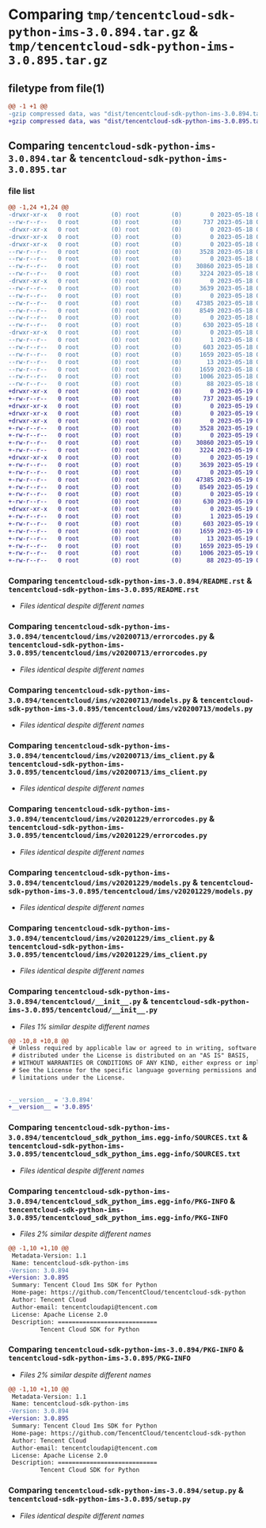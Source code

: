 # Comparing `tmp/tencentcloud-sdk-python-ims-3.0.894.tar.gz` & `tmp/tencentcloud-sdk-python-ims-3.0.895.tar.gz`

## filetype from file(1)

```diff
@@ -1 +1 @@
-gzip compressed data, was "dist/tencentcloud-sdk-python-ims-3.0.894.tar", last modified: Thu May 18 00:28:26 2023, max compression
+gzip compressed data, was "dist/tencentcloud-sdk-python-ims-3.0.895.tar", last modified: Fri May 19 02:53:08 2023, max compression
```

## Comparing `tencentcloud-sdk-python-ims-3.0.894.tar` & `tencentcloud-sdk-python-ims-3.0.895.tar`

### file list

```diff
@@ -1,24 +1,24 @@
-drwxr-xr-x   0 root         (0) root         (0)        0 2023-05-18 00:28:26.000000 tencentcloud-sdk-python-ims-3.0.894/
--rw-r--r--   0 root         (0) root         (0)      737 2023-05-18 00:28:26.000000 tencentcloud-sdk-python-ims-3.0.894/README.rst
-drwxr-xr-x   0 root         (0) root         (0)        0 2023-05-18 00:28:26.000000 tencentcloud-sdk-python-ims-3.0.894/tencentcloud/
-drwxr-xr-x   0 root         (0) root         (0)        0 2023-05-18 00:28:26.000000 tencentcloud-sdk-python-ims-3.0.894/tencentcloud/ims/
-drwxr-xr-x   0 root         (0) root         (0)        0 2023-05-18 00:28:26.000000 tencentcloud-sdk-python-ims-3.0.894/tencentcloud/ims/v20200713/
--rw-r--r--   0 root         (0) root         (0)     3528 2023-05-18 00:28:26.000000 tencentcloud-sdk-python-ims-3.0.894/tencentcloud/ims/v20200713/errorcodes.py
--rw-r--r--   0 root         (0) root         (0)        0 2023-05-18 00:28:26.000000 tencentcloud-sdk-python-ims-3.0.894/tencentcloud/ims/v20200713/__init__.py
--rw-r--r--   0 root         (0) root         (0)    30860 2023-05-18 00:28:26.000000 tencentcloud-sdk-python-ims-3.0.894/tencentcloud/ims/v20200713/models.py
--rw-r--r--   0 root         (0) root         (0)     3224 2023-05-18 00:28:26.000000 tencentcloud-sdk-python-ims-3.0.894/tencentcloud/ims/v20200713/ims_client.py
-drwxr-xr-x   0 root         (0) root         (0)        0 2023-05-18 00:28:26.000000 tencentcloud-sdk-python-ims-3.0.894/tencentcloud/ims/v20201229/
--rw-r--r--   0 root         (0) root         (0)     3639 2023-05-18 00:28:26.000000 tencentcloud-sdk-python-ims-3.0.894/tencentcloud/ims/v20201229/errorcodes.py
--rw-r--r--   0 root         (0) root         (0)        0 2023-05-18 00:28:26.000000 tencentcloud-sdk-python-ims-3.0.894/tencentcloud/ims/v20201229/__init__.py
--rw-r--r--   0 root         (0) root         (0)    47385 2023-05-18 00:28:26.000000 tencentcloud-sdk-python-ims-3.0.894/tencentcloud/ims/v20201229/models.py
--rw-r--r--   0 root         (0) root         (0)     8549 2023-05-18 00:28:26.000000 tencentcloud-sdk-python-ims-3.0.894/tencentcloud/ims/v20201229/ims_client.py
--rw-r--r--   0 root         (0) root         (0)        0 2023-05-18 00:28:26.000000 tencentcloud-sdk-python-ims-3.0.894/tencentcloud/ims/__init__.py
--rw-r--r--   0 root         (0) root         (0)      630 2023-05-18 00:28:26.000000 tencentcloud-sdk-python-ims-3.0.894/tencentcloud/__init__.py
-drwxr-xr-x   0 root         (0) root         (0)        0 2023-05-18 00:28:26.000000 tencentcloud-sdk-python-ims-3.0.894/tencentcloud_sdk_python_ims.egg-info/
--rw-r--r--   0 root         (0) root         (0)        1 2023-05-18 00:28:26.000000 tencentcloud-sdk-python-ims-3.0.894/tencentcloud_sdk_python_ims.egg-info/dependency_links.txt
--rw-r--r--   0 root         (0) root         (0)      603 2023-05-18 00:28:26.000000 tencentcloud-sdk-python-ims-3.0.894/tencentcloud_sdk_python_ims.egg-info/SOURCES.txt
--rw-r--r--   0 root         (0) root         (0)     1659 2023-05-18 00:28:26.000000 tencentcloud-sdk-python-ims-3.0.894/tencentcloud_sdk_python_ims.egg-info/PKG-INFO
--rw-r--r--   0 root         (0) root         (0)       13 2023-05-18 00:28:26.000000 tencentcloud-sdk-python-ims-3.0.894/tencentcloud_sdk_python_ims.egg-info/top_level.txt
--rw-r--r--   0 root         (0) root         (0)     1659 2023-05-18 00:28:26.000000 tencentcloud-sdk-python-ims-3.0.894/PKG-INFO
--rw-r--r--   0 root         (0) root         (0)     1006 2023-05-18 00:28:26.000000 tencentcloud-sdk-python-ims-3.0.894/setup.py
--rw-r--r--   0 root         (0) root         (0)       88 2023-05-18 00:28:26.000000 tencentcloud-sdk-python-ims-3.0.894/setup.cfg
+drwxr-xr-x   0 root         (0) root         (0)        0 2023-05-19 02:53:08.000000 tencentcloud-sdk-python-ims-3.0.895/
+-rw-r--r--   0 root         (0) root         (0)      737 2023-05-19 02:53:07.000000 tencentcloud-sdk-python-ims-3.0.895/README.rst
+drwxr-xr-x   0 root         (0) root         (0)        0 2023-05-19 02:53:08.000000 tencentcloud-sdk-python-ims-3.0.895/tencentcloud/
+drwxr-xr-x   0 root         (0) root         (0)        0 2023-05-19 02:53:08.000000 tencentcloud-sdk-python-ims-3.0.895/tencentcloud/ims/
+drwxr-xr-x   0 root         (0) root         (0)        0 2023-05-19 02:53:08.000000 tencentcloud-sdk-python-ims-3.0.895/tencentcloud/ims/v20200713/
+-rw-r--r--   0 root         (0) root         (0)     3528 2023-05-19 02:53:07.000000 tencentcloud-sdk-python-ims-3.0.895/tencentcloud/ims/v20200713/errorcodes.py
+-rw-r--r--   0 root         (0) root         (0)        0 2023-05-19 02:53:07.000000 tencentcloud-sdk-python-ims-3.0.895/tencentcloud/ims/v20200713/__init__.py
+-rw-r--r--   0 root         (0) root         (0)    30860 2023-05-19 02:53:07.000000 tencentcloud-sdk-python-ims-3.0.895/tencentcloud/ims/v20200713/models.py
+-rw-r--r--   0 root         (0) root         (0)     3224 2023-05-19 02:53:07.000000 tencentcloud-sdk-python-ims-3.0.895/tencentcloud/ims/v20200713/ims_client.py
+drwxr-xr-x   0 root         (0) root         (0)        0 2023-05-19 02:53:08.000000 tencentcloud-sdk-python-ims-3.0.895/tencentcloud/ims/v20201229/
+-rw-r--r--   0 root         (0) root         (0)     3639 2023-05-19 02:53:07.000000 tencentcloud-sdk-python-ims-3.0.895/tencentcloud/ims/v20201229/errorcodes.py
+-rw-r--r--   0 root         (0) root         (0)        0 2023-05-19 02:53:07.000000 tencentcloud-sdk-python-ims-3.0.895/tencentcloud/ims/v20201229/__init__.py
+-rw-r--r--   0 root         (0) root         (0)    47385 2023-05-19 02:53:07.000000 tencentcloud-sdk-python-ims-3.0.895/tencentcloud/ims/v20201229/models.py
+-rw-r--r--   0 root         (0) root         (0)     8549 2023-05-19 02:53:07.000000 tencentcloud-sdk-python-ims-3.0.895/tencentcloud/ims/v20201229/ims_client.py
+-rw-r--r--   0 root         (0) root         (0)        0 2023-05-19 02:53:07.000000 tencentcloud-sdk-python-ims-3.0.895/tencentcloud/ims/__init__.py
+-rw-r--r--   0 root         (0) root         (0)      630 2023-05-19 02:53:07.000000 tencentcloud-sdk-python-ims-3.0.895/tencentcloud/__init__.py
+drwxr-xr-x   0 root         (0) root         (0)        0 2023-05-19 02:53:08.000000 tencentcloud-sdk-python-ims-3.0.895/tencentcloud_sdk_python_ims.egg-info/
+-rw-r--r--   0 root         (0) root         (0)        1 2023-05-19 02:53:08.000000 tencentcloud-sdk-python-ims-3.0.895/tencentcloud_sdk_python_ims.egg-info/dependency_links.txt
+-rw-r--r--   0 root         (0) root         (0)      603 2023-05-19 02:53:08.000000 tencentcloud-sdk-python-ims-3.0.895/tencentcloud_sdk_python_ims.egg-info/SOURCES.txt
+-rw-r--r--   0 root         (0) root         (0)     1659 2023-05-19 02:53:08.000000 tencentcloud-sdk-python-ims-3.0.895/tencentcloud_sdk_python_ims.egg-info/PKG-INFO
+-rw-r--r--   0 root         (0) root         (0)       13 2023-05-19 02:53:08.000000 tencentcloud-sdk-python-ims-3.0.895/tencentcloud_sdk_python_ims.egg-info/top_level.txt
+-rw-r--r--   0 root         (0) root         (0)     1659 2023-05-19 02:53:08.000000 tencentcloud-sdk-python-ims-3.0.895/PKG-INFO
+-rw-r--r--   0 root         (0) root         (0)     1006 2023-05-19 02:53:07.000000 tencentcloud-sdk-python-ims-3.0.895/setup.py
+-rw-r--r--   0 root         (0) root         (0)       88 2023-05-19 02:53:08.000000 tencentcloud-sdk-python-ims-3.0.895/setup.cfg
```

### Comparing `tencentcloud-sdk-python-ims-3.0.894/README.rst` & `tencentcloud-sdk-python-ims-3.0.895/README.rst`

 * *Files identical despite different names*

### Comparing `tencentcloud-sdk-python-ims-3.0.894/tencentcloud/ims/v20200713/errorcodes.py` & `tencentcloud-sdk-python-ims-3.0.895/tencentcloud/ims/v20200713/errorcodes.py`

 * *Files identical despite different names*

### Comparing `tencentcloud-sdk-python-ims-3.0.894/tencentcloud/ims/v20200713/models.py` & `tencentcloud-sdk-python-ims-3.0.895/tencentcloud/ims/v20200713/models.py`

 * *Files identical despite different names*

### Comparing `tencentcloud-sdk-python-ims-3.0.894/tencentcloud/ims/v20200713/ims_client.py` & `tencentcloud-sdk-python-ims-3.0.895/tencentcloud/ims/v20200713/ims_client.py`

 * *Files identical despite different names*

### Comparing `tencentcloud-sdk-python-ims-3.0.894/tencentcloud/ims/v20201229/errorcodes.py` & `tencentcloud-sdk-python-ims-3.0.895/tencentcloud/ims/v20201229/errorcodes.py`

 * *Files identical despite different names*

### Comparing `tencentcloud-sdk-python-ims-3.0.894/tencentcloud/ims/v20201229/models.py` & `tencentcloud-sdk-python-ims-3.0.895/tencentcloud/ims/v20201229/models.py`

 * *Files identical despite different names*

### Comparing `tencentcloud-sdk-python-ims-3.0.894/tencentcloud/ims/v20201229/ims_client.py` & `tencentcloud-sdk-python-ims-3.0.895/tencentcloud/ims/v20201229/ims_client.py`

 * *Files identical despite different names*

### Comparing `tencentcloud-sdk-python-ims-3.0.894/tencentcloud/__init__.py` & `tencentcloud-sdk-python-ims-3.0.895/tencentcloud/__init__.py`

 * *Files 1% similar despite different names*

```diff
@@ -10,8 +10,8 @@
 # Unless required by applicable law or agreed to in writing, software
 # distributed under the License is distributed on an "AS IS" BASIS,
 # WITHOUT WARRANTIES OR CONDITIONS OF ANY KIND, either express or implied.
 # See the License for the specific language governing permissions and
 # limitations under the License.
 
 
-__version__ = '3.0.894'
+__version__ = '3.0.895'
```

### Comparing `tencentcloud-sdk-python-ims-3.0.894/tencentcloud_sdk_python_ims.egg-info/SOURCES.txt` & `tencentcloud-sdk-python-ims-3.0.895/tencentcloud_sdk_python_ims.egg-info/SOURCES.txt`

 * *Files identical despite different names*

### Comparing `tencentcloud-sdk-python-ims-3.0.894/tencentcloud_sdk_python_ims.egg-info/PKG-INFO` & `tencentcloud-sdk-python-ims-3.0.895/tencentcloud_sdk_python_ims.egg-info/PKG-INFO`

 * *Files 2% similar despite different names*

```diff
@@ -1,10 +1,10 @@
 Metadata-Version: 1.1
 Name: tencentcloud-sdk-python-ims
-Version: 3.0.894
+Version: 3.0.895
 Summary: Tencent Cloud Ims SDK for Python
 Home-page: https://github.com/TencentCloud/tencentcloud-sdk-python
 Author: Tencent Cloud
 Author-email: tencentcloudapi@tencent.com
 License: Apache License 2.0
 Description: ============================
         Tencent Cloud SDK for Python
```

### Comparing `tencentcloud-sdk-python-ims-3.0.894/PKG-INFO` & `tencentcloud-sdk-python-ims-3.0.895/PKG-INFO`

 * *Files 2% similar despite different names*

```diff
@@ -1,10 +1,10 @@
 Metadata-Version: 1.1
 Name: tencentcloud-sdk-python-ims
-Version: 3.0.894
+Version: 3.0.895
 Summary: Tencent Cloud Ims SDK for Python
 Home-page: https://github.com/TencentCloud/tencentcloud-sdk-python
 Author: Tencent Cloud
 Author-email: tencentcloudapi@tencent.com
 License: Apache License 2.0
 Description: ============================
         Tencent Cloud SDK for Python
```

### Comparing `tencentcloud-sdk-python-ims-3.0.894/setup.py` & `tencentcloud-sdk-python-ims-3.0.895/setup.py`

 * *Files identical despite different names*

